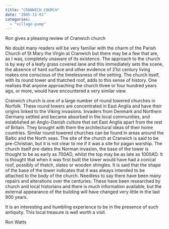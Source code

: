```yaml
---
title: "CRANWICH CHURCH"
date: "2005-11-01"
categories: 
  - "village-pump"
---
```


Ron gives a pleasing review of Cranwich church

No doubt many readers will be very familiar with the charm of the Parish Church of St Mary the Virgin at Cranwich but there may be a few that are, as I was, completely unaware of its existence. The approach to the church is by way of a leafy grass covered lane and this immediately sets the scene, the absence of hard surface and other evidence of 21st century living makes one conscious of the timelessness of the setting. The church itself, with its round tower and thatched roof, adds to this sense of history. One realises that anyone approaching the church three or four hundred years ago, or more, would have encountered a very similar view.

Cranwich church is one of a large number of round towered churches in Norfolk. These round towers are concentrated in East Anglia and have their origins linked to the Viking invasions. Invaders from Denmark and Northern Germany settled and became absorbed in the local communities, and established an Anglo-Danish culture that set East Anglia apart from the rest of Britain. They brought with them the architectural ideas of their home countries. Similar round towered churches can be found in areas around the Baltic and the North seas. The site of the church at Cranwich is said to be pre-Christian, but it is not clear to me if it was a site for pagan worship. The church itself pre-dates the Norman invasion, the base of the tower is thought to be as early as 700AD, whilst the top may be as late as 1000AD. It is thought that when it was first built the tower would have had a conical roof, possibly of thatch, slates or wooden shingles. It is said that the shape of the base of the tower indicates that it was always intended to be attached to the body of the church. Needless to say there have been many repairs and alterations over the centuries. These have been researched by church and local historians and there is much information available, but the external appearance of the building will have changed very little in the last 900 years.

It is an interesting and humbling experience to be in the presence of such antiquity. This local treasure is well worth a visit.

Ron Watts
